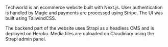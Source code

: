 Techworld is an ecommerce website built with Next.js. User authentication is handled by Magic and payments are processed using Stripe. The UI was built using TailwindCSS.

The backend part of the website uses Strapi as a headless CMS and is deployed on Heroku. Media files are uploaded on Cloudinary using the Strapi admin panel.

